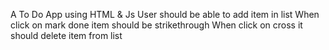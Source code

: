 A To Do App using HTML & Js
User should be able to add item in list 
When click on mark done item should be strikethrough
When click on cross it should delete item from list
